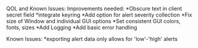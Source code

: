 QOL and Known Issues:
Improvements needed:
*Obscure text in client secret field
*integrate keyring
*Add option for alert severity collection
*Fix size of Window and individual GUI options
*Set consistent GUI colors, fonts, sizes
*Add Logging
*Add basic error handling

Known Issues:
*exporting alert data only allows for 'low'-'high' alerts